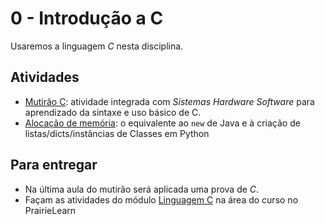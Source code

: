 # 0 - Introdução a C

Usaremos a linguagem *C* nesta disciplina.

## Atividades

- [Mutirão C](https://insper.github.io/Labs-de-C-BCC): atividade integrada com *Sistemas Hardware Software* para aprendizado da sintaxe e uso básico de C. 
- [Alocação de memória](malloc.md): o equivalente ao `new` de Java e à criação de listas/dicts/instâncias de Classes em Python

## Para entregar

- Na última aula do mutirão será aplicada uma prova de *C*.
- Façam as atividades do módulo [Linguagem C](....) na área do curso no PrairieLearn


